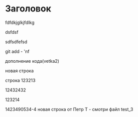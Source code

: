 # Заголовок

fdfdkjglkjfdlkg

dsfdsf

sdfsdfefsd

git add - 'nf 

дополнение кода(vetka2)

новая строка 

строка 123213

12432432

123214

1423490534-4
новая строка от Петр Т - смотри файл test_3



